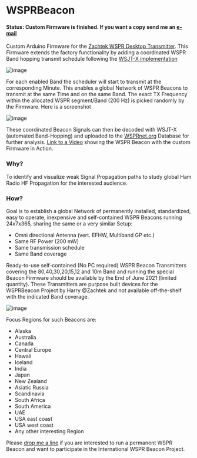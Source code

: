# WSPRBeacon

#### Status: Custom Firmware is finished. If you want a copy send me an [e-mail](mailto:atomic@gmx.net)

Custom Arduino Firmware for the [Zachtek WSPR Desktop Transmitter](https://www.zachtek.com/1012).
This Firmware extends the factory functionality by adding a coordinated WSPR Band hopping transmit schedule following the [WSJT-X implementation](https://www.physics.princeton.edu/pulsar/K1JT/wsjtx-doc/wsjtx-main-2.3.0.html#_band_hopping)

![image](https://user-images.githubusercontent.com/75934980/118491568-6cabce00-b71f-11eb-9634-eb7d8e3a8a85.png)

For each enabled Band the scheduler will start to transmit at the corresponding Minute. This enables a global Network of WSPR Beacons to transmit at the same Time and on the same Band. The exact TX Frequency within the allocated WSPR segment/Band (200 Hz) is picked randomly by the Firmware. Here is a screenshot

![image](https://user-images.githubusercontent.com/75934980/118852891-7bd37d00-b8d3-11eb-9f1d-f38a72d42085.png)


These coordinated Beacon Signals can then be decoded with WSJT-X (automated Band-Hopping) and uploaded to the [WSPRnet.org](https://wsprnet.org/drupal/) Database for further analysis.
 [Link to a Video](https://www.youtube.com/watch?v=vloVXac17Ss) showing the WSPR Beacon with the custom Firmware in Action.

### Why?

To identify and visualize weak Signal Propagation paths to study global Ham Radio HF Propagation for the interested audience.

### How?

Goal is to establish a global Network of permanently installed, standardized, easy to operate, inexpensive and self-contained WSPR Beacons running 24x7x365, sharing the same or a very similar Setup:

- Omni directional Antenna (vert. EFHW, Multiband GP etc.)
- Same RF Power (200 mW)
- Same transmission schedule
- Same Band coverage

Ready-to-use self-contained (No PC required) WSPR Beacon Transmitters covering the 80,40,30,20,15,12 and 10m Band and running the special Beacon Firmware should be available by the End of June 2021 (limited quantity). These Transmitters are purpose built devices for the WSPRBeacon Project by Harry @Zachtek and not available off-the-shelf with the indicated Band coverage.

![image](https://user-images.githubusercontent.com/75934980/118846833-665b5480-b8cd-11eb-8c84-0a258b85ec0d.png)


Focus Regions for such Beacons are:

- Alaska
- Australia
- Canada
- Central Europe
- Hawaii
- Iceland
- India
- Japan
- New Zealand
- Asiatic Russia
- Scandinavia
- South Africa
- South America
- UAE
- USA east coast
- USA west coast
- Any other interesting Region

Please [drop me a line](mailto:atomic@gmx.net) if you are interested to run a permanent WSPR Beacon and want to participate in the International WSPR Beacon Project.

